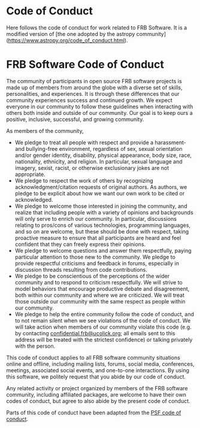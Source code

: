 # Code of Conduct

Here follows the code of conduct for work related to FRB Software.
It is a modified version of
[the one adopted by the astropy community]
(https://www.astropy.org/code_of_conduct.html).


# FRB Software Code of Conduct

The community of participants in open source FRB software projects
is made up of members from around the globe with a diverse set
of skills, personalities, and experiences.
It is through these differences that our community experiences
success and continued growth. We expect everyone in our
community to follow these guidelines when interacting with
others both inside and outside of our community.
Our goal is to keep ours a positive, inclusive, successful,
and growing community.

As members of the community,

*  We pledge to treat all people with respect and provide a harassment- and bullying-free environment, regardless of sex, sexual orientation and/or gender identity, disability, physical appearance, body size, race, nationality, ethnicity, and religion. In particular, sexual language and imagery, sexist, racist, or otherwise exclusionary jokes are not appropriate.
*  We pledge to respect the work of others by recognizing acknowledgment/citation requests of original authors. As authors, we pledge to be explicit about how we want our own work to be cited or acknowledged.
*  We pledge to welcome those interested in joining the community, and realize that including people with a variety of opinions and backgrounds will only serve to enrich our community. In particular, discussions relating to pros/cons of various technologies, programming languages, and so on are welcome, but these should be done with respect, taking proactive measure to ensure that all participants are heard and feel confident that they can freely express their opinions.
*  We pledge to welcome questions and answer them respectfully, paying particular attention to those new to the community. We pledge to provide respectful criticisms and feedback in forums, especially in discussion threads resulting from code contributions.
*  We pledge to be conscientious of the perceptions of the wider community and to respond to criticism respectfully. We will strive to model behaviors that encourage productive debate and disagreement, both within our community and where we are criticized. We will treat those outside our community with the same respect as people within our community.
*  We pledge to help the entire community follow the code of conduct, and to
     not remain silent when we see violations of the code of conduct.
     We will take action when members of our community violate this code
     (e.g. by contacting confidential.frb@ucolick.org; all emails sent to this address
     will be treated with the strictest confidence)
     or talking privately with the person.

This code of conduct applies to all FRB software community situations online and offline, including
mailing lists, forums, social media, conferences, meetings, associated social events,
and one-to-one interactions.
By using this software, we politely request that you abide by our code of conduct.

Any related activity or project organized by members of the FRB software
community, including affiliated packages, are welcome to have their own codes
of conduct, but agree to also abide by the present code of conduct.

Parts of this code of conduct have been adapted from
the [PSF code of conduct](https://www.python.org/psf/conduct/).
